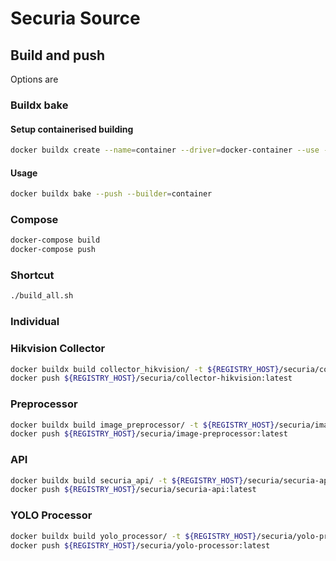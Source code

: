 # Securia Source

## Build and push

Options are

### Buildx bake

#### Setup containerised building

```bash
docker buildx create --name=container --driver=docker-container --use --bootstrap
```

#### Usage

```bash
docker buildx bake --push --builder=container
```

### Compose

```bash
docker-compose build
docker-compose push
```

### Shortcut

```bash
./build_all.sh
```

### Individual

### Hikvision Collector

```bash
docker buildx build collector_hikvision/ -t ${REGISTRY_HOST}/securia/collector-hikvision:latest
docker push ${REGISTRY_HOST}/securia/collector-hikvision:latest
```

### Preprocessor

```bash
docker buildx build image_preprocessor/ -t ${REGISTRY_HOST}/securia/image-preprocessor:latest
docker push ${REGISTRY_HOST}/securia/image-preprocessor:latest
```

### API

```bash
docker buildx build securia_api/ -t ${REGISTRY_HOST}/securia/securia-api:latest
docker push ${REGISTRY_HOST}/securia/securia-api:latest
```

### YOLO Processor

```bash
docker buildx build yolo_processor/ -t ${REGISTRY_HOST}/securia/yolo-processor:latest
docker push ${REGISTRY_HOST}/securia/yolo-processor:latest
```

